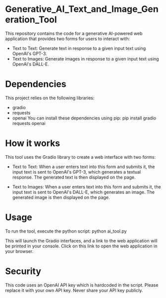 # Generative_AI_Text_and_Image_Generation_Tool
This repository contains the code for a generative AI-powered web application that provides two forms for users to interact with: 
-  Text to Text: Generate text in response to a given input text using OpenAI's GPT-3.
-  Text to Images: Generate images in response to a given input text using OpenAI's DALL-E.
# Dependencies
This project relies on the following libraries:
- gradio
- requests
- openai
You can install these dependencies using pip:
pip install gradio requests openai

# How it works
This tool uses the Gradio library to create a web interface with two forms:

- Text to Text: When a user enters text into this form and submits it, the input text is sent to OpenAI's GPT-3, which generates a textual response. The generated text is then displayed on the page.

- Text to Images: When a user enters text into this form and submits it, the input text is sent to OpenAI's DALL-E, which generates an image. The generated image is then displayed on the page.
# Usage
To run the tool, execute the python script:
python ai_tool.py

This will launch the Gradio interfaces, and a link to the web application will be printed in your console. Click on this link to open the web application in your browser.
# Security
This code uses an OpenAI API key which is hardcoded in the script. Please replace it with your own API key. Never share your API key publicly.



